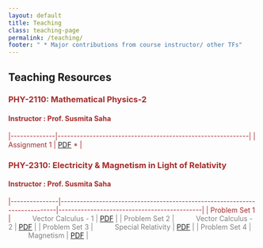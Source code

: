 ```yaml
---
layout: default
title: Teaching
class: teaching-page
permalink: /teaching/
footer: " * Major contributions from course instructor/ other TFs"
---
```


## Teaching Resources 

### <font color='brown'> PHY-2110: Mathematical Physics-2
#### Instructor : Prof. Susmita Saha

|--------------|------------------------------------------------------------|
| Assignment 1 |  [PDF](teaching/phy2110/assignment-1(full-set).pdf) *      |

### <font color='brown'> PHY-2310: Electricity & Magnetism in Light of Relativity
#### Instructor : Prof. Susmita Saha

|---------------|----------------------------------------------------------------------------|---------------------------------------------|
| Problem Set 1 | <font color='grey'> <span style="padding: 0 40px;"> Vector Calculus - 1  | [PDF](teaching/phy2310/ProbSet-1.pdf)      |
| Problem Set 2 | <font color='grey'> <span style="padding: 0 40px;"> Vector Calculus - 2  | [PDF](teaching/phy2310/ProbSet-2.pdf)      |
| Problem Set 3 | <font color='grey'> <span style="padding: 0 40px;"> Special Relativity   | [PDF](teaching/phy2310/ProbSet-3.pdf)      |
| Problem Set 4 | <font color='grey'> <span style="padding: 0 40px;"> Magnetism            | [PDF](teaching/phy2310/ProbSet-4.pdf)      |
